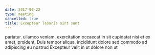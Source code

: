 ```yaml
---
date: 2017-06-22
type: meeting
cancelled: true
title: Excepteur laboris sint sunt
---
```

pariatur. ullamco veniam, exercitation occaecat in sit cupidatat nisi et ex amet, proident, Duis tempor aliqua. incididunt dolore sed commodo ad adipiscing eu nostrud Excepteur velit in ut dolore non ut
